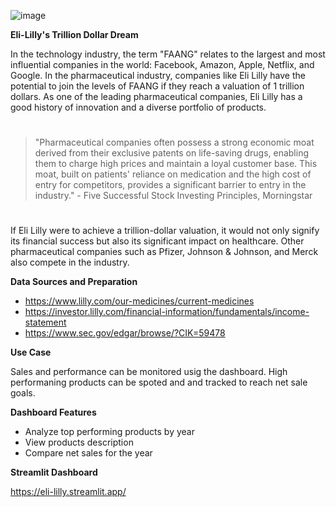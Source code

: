 ![image](https://github.com/Tower-Babel/Lilly_Consolidated/assets/123087201/c866632e-63f9-47f1-a9df-80a4d1b40c9e)

**Eli-Lilly's Trillion Dollar Dream**

In the technology industry, the term "FAANG" relates to the largest and most influential companies in the world: Facebook, Amazon, Apple, Netflix, and Google. 
In the pharmaceutical industry, companies like Eli Lilly have the potential to join the levels of FAANG if they reach a valuation of 1 trillion dollars. As one of the leading pharmaceutical companies, Eli Lilly has a good history of innovation and a diverse portfolio of products.
#
>"Pharmaceutical companies often possess a strong economic moat derived from their exclusive patents on life-saving drugs, enabling them to charge high prices and maintain a loyal customer base. This moat, built on patients' reliance on medication and the high cost of entry for competitors, provides a significant barrier to entry in the industry." - Five Successful Stock Investing Principles, Morningstar
#
If Eli Lilly were to achieve a trillion-dollar valuation, it would not only signify its financial success but also its significant impact on healthcare. Other pharmaceutical companies such as Pfizer, Johnson & Johnson, and Merck also compete in the industry. 

**Data Sources and Preparation**
- https://www.lilly.com/our-medicines/current-medicines
- https://investor.lilly.com/financial-information/fundamentals/income-statement
- https://www.sec.gov/edgar/browse/?CIK=59478

 **Use Case**
 
 Sales and performance can be monitored usig the dashboard. High performaning products can be spoted and and tracked to reach net sale goals.

 **Dashboard Features**
 - Analyze top performing products by year
 - View products description
 - Compare net sales for the year

**Streamlit Dashboard**

https://eli-lilly.streamlit.app/

